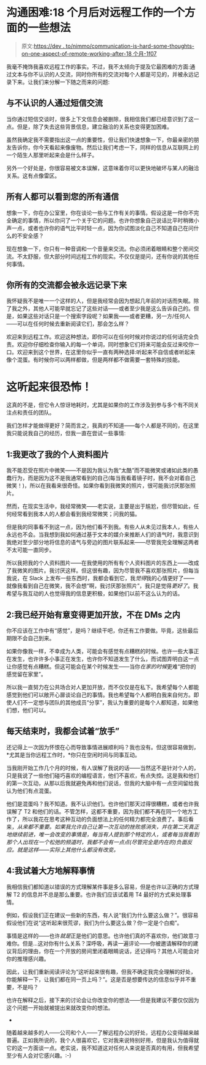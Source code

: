 # 沟通困难:18 个月后对远程工作的一个方面的一些想法

> 原文:[https://dev . to/nimmo/communication-is-hard-some-thoughts-on-one-aspect-of-remote-working-after-18 个月-1f07](https://dev.to/nimmo/communication-is-hard-some-thoughts-on-one-aspect-of-remote-working-after-18-months-1f07)

我毫不掩饰我喜欢远程工作的事实。不过，我不太倾向于提及它最困难的方面:通过文本与你不认识的人交流，同时你所有的交流对每个人都是可见的，并被永远记录下来。让我们来分解一下随之而来的问题:

## [](#communicating-by-text-with-people-that-you-dont-know-in-person)与不认识的人通过短信交流

当你通过短信交谈时，很多上下文信息会被删除，我相信我们都已经意识到了这一点。但是，除了失去这些背景信息，建立融洽的关系也变得更加困难。

虽然我确定我不需要指出这一点的重要性，但让我们快速想象一下，你最亲密的朋友告诉你，你今天看起来像废物。然后让我们考虑一下，同样的信息从互联网上的一个陌生人那里听起来会是什么样子。

另外一个好处是，你很容易被文本误解，这意味着你可以更快地破坏与某人的融洽关系。这有点像雷区。

## [](#all-of-your-communication-is-visible-to-everyone)所有人都可以看到您的所有通信

想象一下，你在办公室里，你在谈论一些与工作有关的事情。假设这是一件你不完全确定的事情，所以你问了一个关于它的问题。也许你想象自己说话比平时稍微小声一点，或者也许你的语气比平时轻一点，因为你试图淡化自己不知道自己在问什么的不安全感？

现在想象一下，你只有一种音调和一个音量来交流。你必须闭着眼睛和整个房间交流。不太舒服，但大部分时间远程工作的现实。不仅仅是提问，还有你说的其他任何事情。

## [](#all-of-your-communication-is-recorded-forever)你所有的交流都会被永远记录下来

我怀疑我不是唯一一个这样的人，但是我经常会因为想起几年前的对话而失眠。除了我之外，其他人可能早就忘记了这些对话——或者至少我是这么告诉自己的。但是，如果这些对话只是一个搜索字段呢？如果我——或者更糟，另一方/任何人——可以在任何时候去重新阅读它们，那会怎么样？

欢迎来到远程工作。欢迎这种想法，即你可以在任何时候对你说过的任何话完全负责。欢迎你仔细检查你输入的每一个单词，同时想象它们将来可能会反过来咬你一口。欢迎来到这个世界，在这里你似乎一直有两种选择:听起来不自信或者听起来像个混蛋。有时候你可以两样都做，但是两样都不做需要一套特殊的技能。

# [](#this-sounds-horrible)这听起来很恐怖！

这真的不是，但它令人惊讶地耗时，尤其是如果你的工作涉及到参与多个有不同关注点和责任的团队。

我们怎样才能做得更好？简而言之，我真的不知道——每个人都是不同的，在这里我只能说我自己的经历，但我一直在尝试一些事情:

## [](#1-i-changed-my-profile-pictures)1:我更改了我的个人资料图片

我不能忍受在照片中微笑——不是因为我认为我“太酷”而不能微笑或诸如此类的愚蠢行为，而是因为这不是我通常看到的自己(每当我看着镜子时，我不会对着自己微笑！)，所以在我看来很奇怪。如果你看到我微笑的照片，很可能我讨厌那张照片。

然而，在现实生活中，我经常微笑——老实说，主要是出于尴尬，但尽管如此，任何经常看到我本人的人都会看到我经常微笑；问我的猫。

但是我的同事看不到这一点，因为他们看不到我。有些人从未见过我本人，有些人永远也不会。当我想到我如何通过基于文本的媒介来推断人们的语气时，我意识到我绝对至少部分地将信息的语气与旁边的图片联系起来——尽管我完全理解这两者不太可能一直同步。

所以我把我的个人资料图片——在我使用的所有有个人资料图片的东西上——改成了我微笑的图片。我讨厌这样。但这很有趣，因为尽管我不喜欢那张照片，但每当我说，在 Slack 上发布一些东西时，我都会看到它，我*觉得*我的心情更好了——就像我看到自己在微笑，我不会想“啊，我讨厌那张照片”，我只是觉得*更好了*。我希望与我互动的人也觉得我的信息更积极，如果他们以前不这么认为的话。

## 2:我已经开始有意变得更加开放，不在 DMs 之内

你不应该在工作中有“感觉”，是吗？继续干吧，你还有工作要做。毕竟，这些最后期限不会自己到来。

如果你像我一样，不幸成为人类，可能会有感觉有点糟糕的时候。也许一些大事正在发生，也许许多小事正在发生，也许你不知道发生了什么，而试图弄明白这一点让你感觉有点糟糕。但这可能会在某个时候发生——当你*在家的时候*更难“把你的感觉留在家里”。

所以我一直努力在公共场合对人更加开放，而不仅仅是在私下。我希望每个人都能感觉到他们可以敞开心扉谈论自己的事情。我也希望每个人都明白我来自何方。即使人们不一定想与团队的其他成员“分享”，我认为重要的是每个人都知道，如果他们想，他们可以。

## 每天结束时，我都会试着“放手”

还记得上一次因为怀恨在心而导致事情进展顺利吗？我也没有。但这很容易做到，*尤其是当你远程工作时，*你只在空闲时间与同事互动。

当我刚开始工作几个月的时候，有人误解了我说的话——当然这不是针对个人的，只是我说了一些他们碰巧喜欢的编程语言，他们不喜欢，有点失控。这是我和他们的第一次互动，从那以后我就避免再和他们说话，但我的大脑中有一点空间留给我认为他们有点混蛋。

他们是混蛋吗？我不知道。我不认识他们。也许他们那天过得很糟糕，或者也许我误解了 T2 和他们的话。不管怎样，这都不重要，因为我们都不再在同一个地方工作了，所以我花在思考这种互动的负面想法上的任何精力都完全浪费了。事后看来，*从来都不重要。如果我允许自己让第一次互动的挫败感消失，并在第二天真正地继续前进，唯一会改变的事情是，每当有人提到那个特定的人，或者每当我看到那个人出现在一个松弛的频道时，我都不会有一点点(尽管完全是内在的)负面反应。就是这样——实际上其他什么都没有改变。*

## 4:我试着大方地解释事情

我相信我们都知道以错误的方式理解某件事是多么容易，但是也许以正确的方式理解 T2 的信息并不总是那么重要。也许我们应该试着用 T4 最好的方式来处理事情。

例如，假设我们正在建议一些新的东西，有人说“我们为什么要这么做？”。很容易假设他们在说“这听起来很荒谬，我们为什么要这么做？你一定是个白痴”。

事情是这样的——也许*就是*正是他们的意思。也许他们真的不喜欢你，他们故意刁难你。但是...这对你有什么关系？深呼吸，再读一遍评论——你被邀请解释你的建议背后的理由，你在一个开放的房间里闭着眼睛说话，还记得吗？其他人可能会对你的推理感兴趣。

因此，让我们重新阅读评论为“这听起来很有趣，但我不确定我完全理解的好处，你能解释一下，让我们都在同一页上吗？”。这是否是想要传达的信息似乎并不重要，不是吗？

也许在解释之后，接下来的讨论会让你改变你的想法——但是我建议不要仅仅因为这个问题一开始就被提出来就改变你的想法。

-

随着越来越多的人——公司和个人——了解远程办公的好处，远程办公变得越来越普遍。正如我所说的，我个人很喜欢它，它对我来说特别好用，但是我认为值得就它的这一方面谈一点。老实说，我不知道这对任何人来说是否真的有用，但我希望至少有人会对它感兴趣。:-)